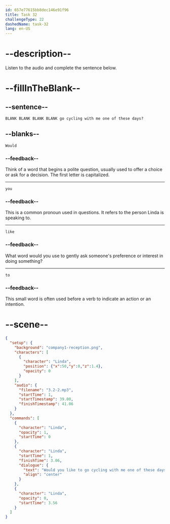 ```yaml
---
id: 657e77615bb8dec146e91f96
title: Task 32
challengeType: 22
dashedName: task-32
lang: en-US
---
```


<!-- (Audio) Linda: Would you like to go cycling with me one of these days? -->

# --description--

Listen to the audio and complete the sentence below.

# --fillInTheBlank--

## --sentence--

`BLANK BLANK BLANK BLANK go cycling with me one of these days?`

## --blanks--

`Would`

### --feedback--

Think of a word that begins a polite question, usually used to offer a choice or ask for a decision. The first letter is capitalized.

---

`you`

### --feedback--

This is a common pronoun used in questions. It refers to the person Linda is speaking to.

---

`like`

### --feedback--

What word would you use to gently ask someone's preference or interest in doing something?

---

`to`

### --feedback--

This small word is often used before a verb to indicate an action or an intention.

# --scene--

```json
{
  "setup": {
    "background": "company1-reception.png",
    "characters": [
      {
        "character": "Linda",
        "position": {"x":50,"y":0,"z":1.4},
        "opacity": 0
      }
    ],
    "audio": {
      "filename": "3.2-2.mp3",
      "startTime": 1,
      "startTimestamp": 39.00,
      "finishTimestamp": 41.06
    }
  },
  "commands": [
    {
      "character": "Linda",
      "opacity": 1,
      "startTime": 0
    },
    {
      "character": "Linda",
      "startTime": 1,
      "finishTime": 3.06,
      "dialogue": {
        "text": "Would you like to go cycling with me one of these days?",
        "align": "center"
      }
    },
    {
      "character": "Linda",
      "opacity": 0,
      "startTime": 3.56
    }
  ]
}
```
